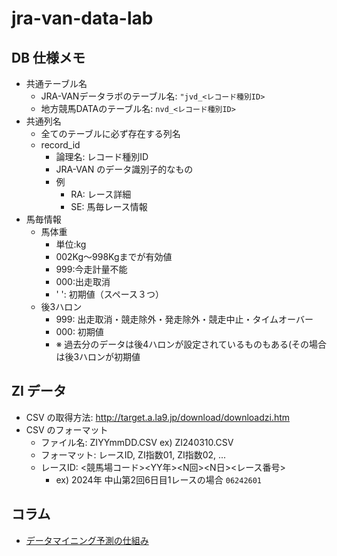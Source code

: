 # jra-van-data-lab

## DB 仕様メモ
- 共通テーブル名
  - JRA-VANデータラボのテーブル名: `"jvd_<レコード種別ID>`
  - 地方競馬DATAのテーブル名: `nvd_<レコード種別ID>`
- 共通列名
  - 全てのテーブルに必ず存在する列名  
  - record_id
    - 論理名: レコード種別ID
    - JRA-VAN のデータ識別子的なもの
    - 例
      - RA: レース詳細
      - SE: 馬毎レース情報
- 馬毎情報
  - 馬体重
    - 単位:kg
    - 002Kg～998Kgまでが有効値
    - 999:今走計量不能
    - 000:出走取消
    - '   ': 初期値（スペース３つ）
  - 後3ハロン
    - 999: 出走取消・競走除外・発走除外・競走中止・タイムオーバー
    - 000: 初期値
    - ※ 過去分のデータは後4ハロンが設定されているものもある(その場合は後3ハロンが初期値

## ZI データ
- CSV の取得方法: http://target.a.la9.jp/download/downloadzi.htm
- CSV のフォーマット
  - ファイル名: ZIYYmmDD.CSV ex) ZI240310.CSV
  - フォーマット: レースID, ZI指数01, ZI指数02, ...
  - レースID: <競馬場コード><YY年><N回><N日><レース番号> 
    - ex) 2024年 中山第2回6日目1レースの場合 `06242601`
## コラム
- [データマイニング予測の仕組み](https://jra-van.jp/fun/dm/mining.html)
